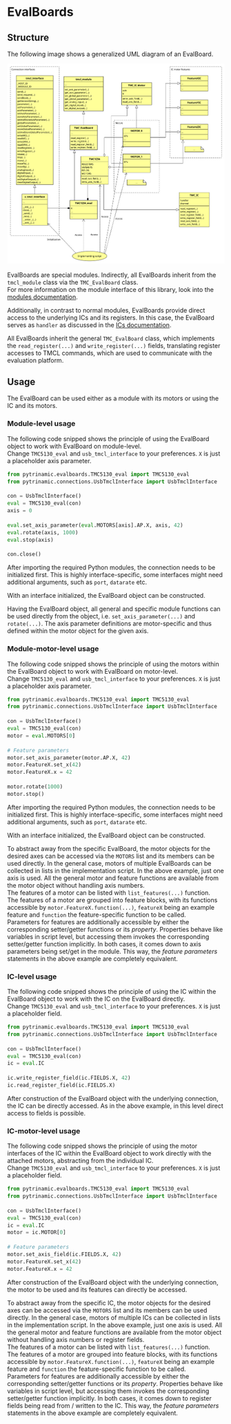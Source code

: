 # EvalBoards

## Structure

The following image shows a generalized UML diagram of an EvalBoard.

![EvalBoard structure](resources/eval.svg "EvalBoard structure")

EvalBoards are special modules. Indirectly, all EvalBoards inherit from
the `tmcl_module` class via the `TMC_EvalBoard` class.  
For more information on the module interface of this library, look into the
[modules documentation](modules.md).

Additionally, in contrast to normal modules, EvalBoards provide direct access to the underlying
ICs and its registers. In this case, the EvalBoard serves as `handler` as
discussed in the [ICs documentation](ics.md).

All EvalBoards inherit the general `TMC_EvalBoard` class, which implements
the `read_register(...)` and `write_register(...)` fields, translating
register accesses to TMCL commands, which are used to communicate with the
evaluation platform.

## Usage

The EvalBoard can be used either as a module with its motors or using the IC
and its motors.

### Module-level usage

The following code snipped shows the principle of using the EvalBoard object to
work with EvalBoard on module-level.  
Change `TMC5130_eval` and `usb_tmcl_interface` to your preferences. `X` is just a placeholder axis parameter.

```Python
from pytrinamic.evalboards.TMC5130_eval import TMC5130_eval
from pytrinamic.connections.UsbTmclInterface import UsbTmclInterface

con = UsbTmclInterface()
eval = TMC5130_eval(con)
axis = 0

eval.set_axis_parameter(eval.MOTORS[axis].AP.X, axis, 42)
eval.rotate(axis, 1000)
eval.stop(axis)

con.close()
```

After importing the required Python modules, the connection needs to be
initialized first. This is highly interface-specific, some interfaces might
need additional arguments, such as `port`, `datarate` etc.

With an interface initialized, the EvalBoard object can be constructed.

Having the EvalBoard object, all general and specific module functions can be used
directly from the object, i.e. `set_axis_parameter(...)` and `rotate(...)`.
The axis parameter definitions are motor-specific and thus defined within the
motor object for the given axis.

### Module-motor-level usage

The following code snipped shows the principle of using the motors within the EvalBoard object to
work with EvalBoard on motor-level.  
Change `TMC5130_eval` and `usb_tmcl_interface` to your preferences. `X` is just a placeholder axis parameter.

```Python
from pytrinamic.evalboards.TMC5130_eval import TMC5130_eval
from pytrinamic.connections.UsbTmclInterface import UsbTmclInterface

con = UsbTmclInterface()
eval = TMC5130_eval(con)
motor = eval.MOTORS[0]

# Feature parameters
motor.set_axis_parameter(motor.AP.X, 42)
motor.FeatureX.set_x(42)
motor.FeatureX.x = 42

motor.rotate(1000)
motor.stop()
```

After importing the required Python modules, the connection needs to be
initialized first. This is highly interface-specific, some interfaces might
need additional arguments, such as `port`, `datarate` etc.

With an interface initialized, the EvalBoard object can be constructed.

To abstract away from the specific EvalBoard, the motor objects for the desired axes
can be accessed via the `MOTORS` list and its members can be used directly. In the general case,
motors of multiple EvalBoards can be collected in lists in the implementation script. In the above example,
just one axis is used. All the general motor and feature functions are available
from the motor object without handling axis numbers.  
The features of a motor can be listed with `list_features(...)` function.  
The features of a motor are grouped into feature blocks, with its functions accessible
by `motor.FeatureX.function(...)`, `featureX` being an example feature and `function`
the feature-specific function to be called.  
Parameters for features are additionally accessible by either the corresponding
setter/getter functions or its *property*. Properties behave like variables
in script level, but accessing them invokes the corresponding setter/getter
function implicitly. In both cases, it comes down to axis parameters being
set/get in the module. This way, the *feature parameters* statements in the above
example are completely equivalent.

### IC-level usage

The following code snipped shows the principle of using the IC within the EvalBoard object to
work with the IC on the EvalBoard directly.  
Change `TMC5130_eval` and `usb_tmcl_interface` to your preferences. `X` is just a placeholder field.

```Python
from pytrinamic.evalboards.TMC5130_eval import TMC5130_eval
from pytrinamic.connections.UsbTmclInterface import UsbTmclInterface

con = UsbTmclInterface()
eval = TMC5130_eval(con)
ic = eval.IC

ic.write_register_field(ic.FIELDS.X, 42)
ic.read_register_field(ic.FIELDS.X)
```

After construction of the EvalBoard object with the underlying connection,
the IC can be directly accessed.
As in the above example, in this level direct access to fields is possible.

### IC-motor-level usage

The following code snipped shows the principle of using the motor interfaces of the IC within the EvalBoard object to
work directly with the attached motors, abstracting from the individual IC.  
Change `TMC5130_eval` and `usb_tmcl_interface` to your preferences. `X` is just a placeholder field.

```Python
from pytrinamic.evalboards.TMC5130_eval import TMC5130_eval
from pytrinamic.connections.UsbTmclInterface import UsbTmclInterface

con = UsbTmclInterface()
eval = TMC5130_eval(con)
ic = eval.IC
motor = ic.MOTOR[0]

# Feature parameters
motor.set_axis_field(ic.FIELDS.X, 42)
motor.FeatureX.set_x(42)
motor.FeatureX.x = 42
```

After construction of the EvalBoard object with the underlying connection,
the motor to be used and its features can directly be accessed.

To abstract away from the specific IC, the motor objects for the desired axes
can be accessed via the `MOTORS` list and its members can be used directly. In the general case,
motors of multiple ICs can be collected in lists in the implementation script. In the above example,
just one axis is used. All the general motor and feature functions are available
from the motor object without handling axis numbers or register fields.  
The features of a motor can be listed with `list_features(...)` function.  
The features of a motor are grouped into feature blocks, with its functions accessible
by `motor.FeatureX.function(...)`, `featureX` being an example feature and `function`
the feature-specific function to be called.  
Parameters for features are additionally accessible by either the corresponding
setter/getter functions or its *property*. Properties behave like variables
in script level, but accessing them invokes the corresponding setter/getter
function implicitly. In both cases, it comes down to register fields being
read from / written to the IC. This way, the *feature parameters* statements in the above
example are completely equivalent.
